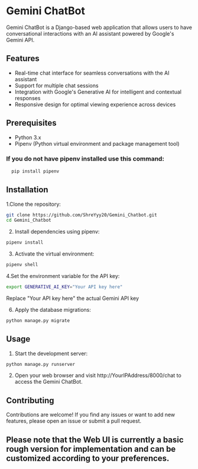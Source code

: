 # Gemini ChatBot
Gemini ChatBot is a Django-based web application that allows users to have conversational interactions with an AI assistant powered by Google's Gemini API.

## Features

- Real-time chat interface for seamless conversations with the AI assistant
- Support for multiple chat sessions
- Integration with Google's Generative AI for intelligent and contextual responses
- Responsive design for optimal viewing experience across devices

## Prerequisites

- Python 3.x
- Pipenv (Python virtual environment and package management tool)
### If you do not have pipenv installed use this command:
```bash
  pip install pipenv
```
## Installation

1.Clone the repository:
```bash
git clone https://github.com/ShreYyy20/Gemini_Chatbot.git
cd Gemini_Chatbot
```

2. Install dependencies using pipenv:
```bash
pipenv install
```
3. Activate the virtual environment:
```bash
pipenv shell
```

4.Set the environment variable for the API key:
```bash
export GENERATIVE_AI_KEY="Your API key here"
```
Replace "Your API key here" the actual Gemini API key

6. Apply the database migrations:
```python
python manage.py migrate
```

 ## Usage
 
1. Start the development server:
```python
python manage.py runserver
```

2. Open your web browser and visit http://YourIPAddress/8000/chat to access the Gemini ChatBot.


## Contributing
Contributions are welcome! If you find any issues or want to add new features, please open an issue or submit a pull request.


## Please note that the Web UI is currently a basic rough version for implementation and can be customized according to your preferences.

